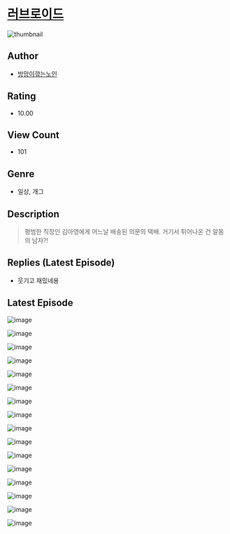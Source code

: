 # [러브로이드](https://comic.naver.com/bestChallenge/list?titleId=810313)
![thumbnail](https://image-comic.pstatic.net/user_contents_data/challenge_comic/2023/05/23/231719/upload_3630855015271772728_480x623.jpeg)

## Author
- [방망이깎는노인](https://comic.naver.com/artistTitle?id=231719)

## Rating
- 10.00

## View Count
- 101

## Genre
- 일상, 개그

## Description
> 평범한 직장인 김아영에게 어느날 배송된 의문의 택배. 거기서 튀어나온 건 알몸의 남자?!

## Replies (Latest Episode)
- 웃기고 재밌네용

## Latest Episode
![image](https://image-comic.pstatic.net/user_contents_data/challenge_comic/2023/05/23/231719/upload_7148672992849376357.jpeg)

![image](https://image-comic.pstatic.net/user_contents_data/challenge_comic/2023/05/23/231719/upload_7221911436722714672.jpeg)

![image](https://image-comic.pstatic.net/user_contents_data/challenge_comic/2023/05/23/231719/upload_4121133641713136996.jpeg)

![image](https://image-comic.pstatic.net/user_contents_data/challenge_comic/2023/05/23/231719/upload_7147271317491168102.jpeg)

![image](https://image-comic.pstatic.net/user_contents_data/challenge_comic/2023/05/23/231719/upload_3631088094556467762.jpeg)

![image](https://image-comic.pstatic.net/user_contents_data/challenge_comic/2023/05/23/231719/upload_3487535865765704759.jpeg)

![image](https://image-comic.pstatic.net/user_contents_data/challenge_comic/2023/05/23/231719/upload_7075264112711186484.jpeg)

![image](https://image-comic.pstatic.net/user_contents_data/challenge_comic/2023/05/23/231719/upload_7162465271053300788.jpeg)

![image](https://image-comic.pstatic.net/user_contents_data/challenge_comic/2023/05/23/231719/upload_7233399344663323234.jpeg)

![image](https://image-comic.pstatic.net/user_contents_data/challenge_comic/2023/05/23/231719/upload_3760565274636608099.jpeg)

![image](https://image-comic.pstatic.net/user_contents_data/challenge_comic/2023/05/23/231719/upload_3545512889835599161.jpeg)

![image](https://image-comic.pstatic.net/user_contents_data/challenge_comic/2023/05/23/231719/upload_3486685929533748279.jpeg)

![image](https://image-comic.pstatic.net/user_contents_data/challenge_comic/2023/05/23/231719/upload_3905526213948748857.jpeg)

![image](https://image-comic.pstatic.net/user_contents_data/challenge_comic/2023/05/23/231719/upload_3689916368950813491.jpeg)

![image](https://image-comic.pstatic.net/user_contents_data/challenge_comic/2023/05/23/231719/upload_3762305797248476725.jpeg)

![image](https://image-comic.pstatic.net/user_contents_data/challenge_comic/2023/05/23/231719/upload_3762025459545563449.jpeg)
